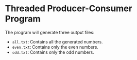 # Threaded Producer-Consumer Program

The program will generate three output files:
- `all.txt`: Contains all the generated numbers.
- `even.txt`: Contains only the even numbers.
- `odd.txt`: Contains only the odd numbers.

